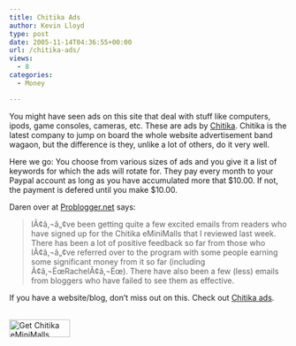 ```yaml
---
title: Chitika Ads
author: Kevin Lloyd
type: post
date: 2005-11-14T04:36:55+00:00
url: /chitika-ads/
views:
  - 8
categories:
  - Money

---
```

You might have seen ads on this site that deal with stuff like computers, ipods, game consoles, cameras, etc. These are ads by [Chitika][1]. Chitika is the latest company to jump on board the whole website advertisement band wagaon, but the difference is they, unlike a lot of others, do it very well.

Here we go: You choose from various sizes of ads and you give it a list of keywords for which the ads will rotate for. They pay every month to your Paypal account as long as you have accumulated more that $10.00. If not, the payment is defered until you make $10.00.

Daren over at [Problogger.net][2] says:

> IÃ¢â‚¬â„¢ve been getting quite a few excited emails from readers who have signed up for the Chitika eMiniMalls that I reviewed last week. There has been a lot of positive feedback so far from those who IÃ¢â‚¬â„¢ve referred over to the program with some people earning some significant money from it so far (including Ã¢â‚¬ËœRachelÃ¢â‚¬Ëœ). There have also been a few (less) emails from bloggers who have failed to see them as effective. 

If you have a website/blog, don&#8217;t miss out on this. Check out [Chitika ads][1].
  

  
<a href="https://chitika.com/mm_overview.php?refid=bazil749" style="text-decoration: none;"><br /> <img src="https://i0.wp.com/scripts.chitika.net/eminimalls/logos/110x32.png?resize=110%2C32" border="0" height="32" width="110" alt="Get Chitika eMiniMalls" title="Get Chitika eMiniMalls" data-recalc-dims="1" /><br /> </a>

 [1]: https://chitika.com/mm_overview.php?refid=bazil749
 [2]: http://www.problogger.net/archives/2005/10/05/chitika-eminimalls-how-much-do-they-earn-me/